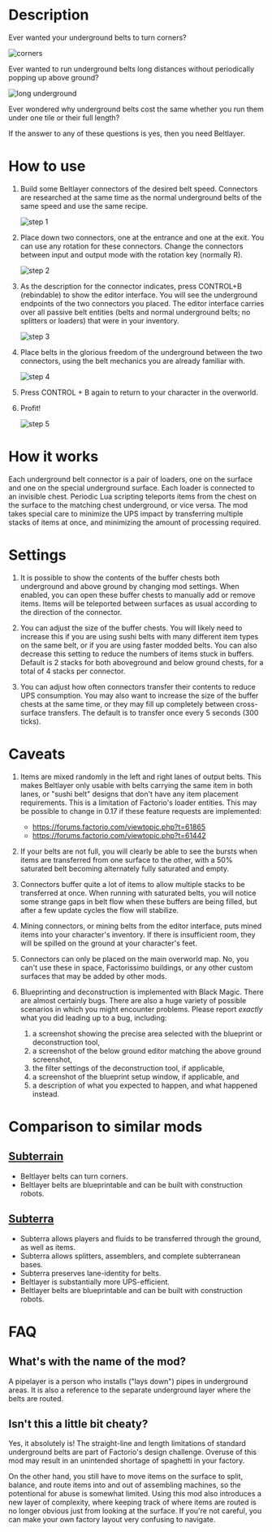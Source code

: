 # Description

Ever wanted your underground belts to turn corners?

![corners](resources/step5.png)

Ever wanted to run underground belts long distances without periodically popping up above ground?

![long underground](resources/long.png)

Ever wondered why underground belts cost the same whether you run them under one tile or their full length?

If the answer to any of these questions is yes, then you need Beltlayer.

# How to use

1. Build some Beltlayer connectors of the desired belt speed. Connectors are researched at the same time as the normal underground belts of the same speed and use the same recipe.

    ![step 1](resources/crafting.png)

1. Place down two connectors, one at the entrance and one at the exit. You can use any rotation for these connectors. Change the connectors between input and output mode with the rotation key (normally R).

    ![step 2](resources/step1.png)

1. As the description for the connector indicates, press CONTROL+B (rebindable) to show the editor interface. You will see the underground endpoints of the two connectors you placed. The editor interface carries over all passive belt entities (belts and normal underground belts; no splitters or loaders) that were in your inventory.

    ![step 3](resources/step3.png)

1. Place belts in the glorious freedom of the underground between the two connectors, using the belt mechanics you are already familiar with.

    ![step 4](resources/step4.png)

1. Press CONTROL + B again to return to your character in the overworld.
1. Profit!

    ![step 5](resources/step5.png)

# How it works

Each underground belt connector is a pair of loaders, one on the surface and one on the special underground surface. Each loader is connected to an invisible chest. Periodic Lua scripting teleports items from the chest on the surface to the matching chest underground, or vice versa. The mod takes special care to minimize the UPS impact by transferring multiple stacks of items at once, and minimizing the amount of processing required.

# Settings

1. It is possible to show the contents of the buffer chests both underground and above ground by changing mod settings.  When enabled, you can open these buffer chests to manually add or remove items.  Items will be teleported between surfaces as usual according to the direction of the connector.

1. You can adjust the size of the buffer chests.  You will likely need to increase this if you are using sushi belts with many different item types on the same belt, or if you are using faster modded belts.  You can also decrease this setting to reduce the numbers of items stuck in buffers.  Default is 2 stacks for both aboveground and below ground chests, for a total of 4 stacks per connector.

1. You can adjust how often connectors transfer their contents to reduce UPS consumption.  You may also want to increase the size of the buffer chests at the same time, or they may fill up completely between cross-surface transfers.  The default is to transfer once every 5 seconds (300 ticks).

# Caveats

1. Items are mixed randomly in the left and right lanes of output belts. This makes Beltlayer only usable with belts carrying the same item in both lanes, or "sushi belt" designs that don't have any item placement requirements. This is a limitation of Factorio's loader entities. This may be possible to change in 0.17 if these feature requests are implemented:
    * https://forums.factorio.com/viewtopic.php?t=61865
    * https://forums.factorio.com/viewtopic.php?t=61442

1. If your belts are not full, you will clearly be able to see the bursts when items are transferred from one surface to the other, with a 50% saturated belt becoming alternately fully saturated and empty.

1. Connectors buffer quite a lot of items to allow multiple stacks to be transferred at once. When running with saturated belts, you will notice some strange gaps in belt flow when these buffers are being filled, but after a few update cycles the flow will stabilize.

1. Mining connectors, or mining belts from the editor interface, puts mined items into your character's inventory. If there is insufficient room, they will be spilled on the ground at your character's feet.

1. Connectors can only be placed on the main overworld map. No, you can't use these in space, Factorissimo buildings, or any other custom surfaces that may be added by other mods.

1. Blueprinting and deconstruction is implemented with Black Magic. There are almost certainly bugs. There are also a huge variety of possible scenarios in which you might encounter problems. Please report *exactly* what you did leading up to a bug, including:
    1. a screenshot showing the precise area selected with the blueprint or deconstruction tool,
    1. a screenshot of the below ground editor matching the above ground screenshot,
    1. the filter settings of the deconstruction tool, if applicable,
    1. a screenshot of the blueprint setup window, if applicable, and
    1. a description of what you expected to happen, and what happened instead.

# Comparison to similar mods

## [Subterrain](https://mods.factorio.com/mod/Subterrain)

* Beltlayer belts can turn corners.
* Beltlayer belts are blueprintable and can be built with construction robots.

## [Subterra](https://mods.factorio.com/mod/subterra)

* Subterra allows players and fluids to be transferred through the ground, as well as items.
* Subterra allows splitters, assemblers, and complete subterranean bases.
* Subterra preserves lane-identity for belts.
* Beltlayer is substantially more UPS-efficient.
* Beltlayer belts are blueprintable and can be built with construction robots.

# FAQ

## What's with the name of the mod?

A pipelayer is a person who installs ("lays down") pipes in underground areas. It is also a reference to the separate underground layer where the belts are routed.

## Isn't this a little bit cheaty?

Yes, it absolutely is! The straight-line and length limitations of standard underground belts are part of Factorio's design challenge. Overuse of this mod may result in an unintended shortage of spaghetti in your factory.

On the other hand, you still have to move items on the surface to split, balance, and route items into and out of assembling machines, so the potentional for abuse is somewhat limited. Using this mod also introduces a new layer of complexity, where keeping track of where items are routed is no longer obvious just from looking at the surface. If you're not careful, you can make your own factory layout very confusing to navigate.